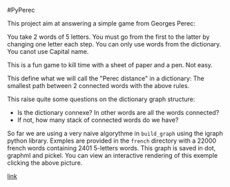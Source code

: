 #PyPerec

This project aim at answering a simple game from Georges Perec:

You take 2 words of 5 letters. You must go from the first to the latter by changing one letter each step.
You can only use words from the dictionary. You canot use Capital name.

This is a fun game to kill time with a sheet of paper and a pen. Not easy.


This define what we will call the "Perec distance" in a dictionary: The smallest path between 2 connected words with the above rules.

This raise quite some questions on the dictionary graph structure:

- Is the dictionary connexe? In other words are all the words connected?
- If not, how many stack of connected words do we have?


So far we are using a very naive algorythme in `build_graph` using the igraph python library. Exmples are provided in the `french` directory with a 22000 french words containing 2401 5-letters words. This graph is saved in dot, graphml and pickel. You can view an interactive rendering of this exemple clicking the above picture.

[link]( https://plot.ly/~cspaier/4/pyperec-test-2/)
